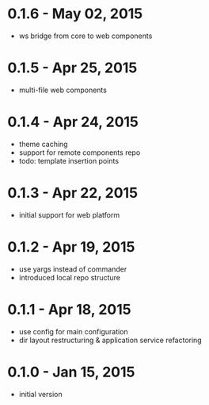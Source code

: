 0.1.6 - May 02, 2015
====
- ws bridge from core to web components

0.1.5 - Apr 25, 2015
====
- multi-file web components

0.1.4 - Apr 24, 2015
====
- theme caching
- support for remote components repo
- todo: template insertion points

0.1.3 - Apr 22, 2015
====
- initial support for web platform

0.1.2 - Apr 19, 2015
====
- use yargs instead of commander
- introduced local repo structure

0.1.1 - Apr 18, 2015
====
- use config for main configuration
- dir layout restructuring & application service refactoring

0.1.0 - Jan 15, 2015
====
- initial version